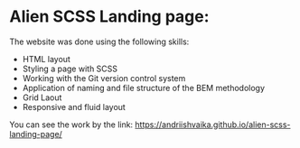 # Alien SCSS Landing page:

The website was done using the following skills:

- HTML layout
- Styling a page with SCSS
- Working with the Git version control system
- Application of naming and file structure of the BEM methodology
- Grid Laout
- Responsive and fluid layout

You can see the work by the link: https://andriishvaika.github.io/alien-scss-landing-page/
